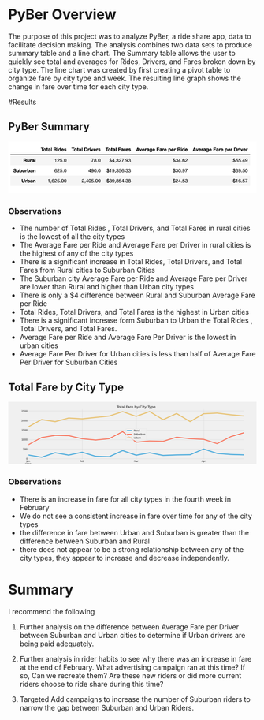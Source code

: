 # PyBer Overview

The purpose of this project was to analyze PyBer, a ride share app, data to facilitate decision making. The analysis combines two data sets to produce summary table and a line chart. The Summary table allows the user to quickly see total and averages for Rides, Drivers, and Fares broken down by city type. The line chart was created by first creating a pivot table to organize fare by city type and week. The resulting line graph shows the change in fare over time for each city type. 

#Results

## PyBer Summary 
![PyBer Summary](analysis/pyber_summary_table.png)

### Observations
* The number of Total Rides , Total Drivers, and Total Fares in rural cities is the lowest of all the city types
* The Average Fare per Ride and Average Fare per Driver in rural cities is the highest of any of the city types
* There is a significant increase in Total Rides, Total Drivers, and Total Fares from Rural cities to Suburban Cities
* The Suburban city Average Fare per Ride and Average Fare per Driver are lower than Rural and higher than Urban city types
* There is only a $4 difference between Rural and Suburban Average Fare per Ride
* Total Rides, Total Drivers, and Total Fares is the highest in Urban cities 
* There is a significant increase form Suburban to Urban the Total Rides , Total Drivers, and Total Fares. 
* Average Fare per Ride and Average Fare Per Driver is the lowest in urban cities
* Average Fare Per Driver for Urban cities is less than half of Average Fare Per Driver for Suburban Cities
## Total Fare by City Type 
![ PyBer Summary](analysis/PyBer_fare_summary.png)

### Observations
* There is an increase in fare for all city types in the fourth week in February 
* We do not see a consistent increase in fare over time for any of the city types
* the difference in fare between Urban and Suburban is greater than the difference between Suburban and Rural 
* there does not appear to be a strong relationship between any of the city types, they appear to increase and decrease independently. 

# Summary 

I recommend the following
1. Further analysis on the difference between Average Fare per Driver between Suburban and Urban cities to determine if Urban drivers are being paid adequately. 

2. Further analysis in rider habits to see why there was an increase in fare at the end of February. What advertising campaign ran at this time? If so, Can we recreate them? Are these new riders or did more current riders choose to ride share during this time? 

3. Targeted Add campaigns to increase the number of Suburban riders to narrow the gap between Suburban and Urban Riders. 
